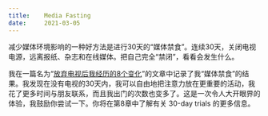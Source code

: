 ```yaml
---
title:    Media Fasting
date:     2021-03-05
---
```


减少媒体环境影响的一种好方法是进行30天的“媒体禁食”。连续30天，关闭电视电源，远离报纸、杂志和在线媒体。把自己完全“禁闭”，看看会发生什么。

我在一篇名为“[放弃电视后我经历的8个变化](www.StevePavlina.com/notv)”的文章中记录了我“媒体禁食”的结果。我发现在没有电视的30天内，我可以自由地把注意力放在更重要的活动，我花了更多时间与朋友联系，而且我出门的次数也变多了。这是一次令人大开眼界的体验，我鼓励你尝试一下。你将在第8章中了解有关 30-day trials 的更多信息。

